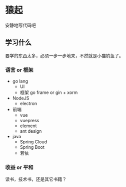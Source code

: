 # 猿起

安静地写代码吧

## 学习什么

要学的东西太多，必须一步一步地来，不然就是小猫钓鱼了。

### 语言 or 框架

 - go lang
   - UI
   - 框架 go frame or gin + xorm
 - NodeJS
   - electron
 - 前端
   - vue
   - vuepress
   - element
   - ant design
 - java
   - Spring Cloud
   - Spring Boot
   - 若依

### 收益 or 平和 
   
读书，技术书，还是其它书籍？
